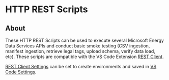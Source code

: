 # HTTP REST Scripts

## About

These HTTP REST Scripts can be used to execute several Microsoft Energy Data Services APIs and conduct basic smoke testing (CSV ingestion, manifest ingestion, retrieve legal tags, upload schema, verify data load, etc). These scripts are compatible with the VS Code Extension [REST Client](https://marketplace.visualstudio.com/items?itemName=humao.rest-client).

[REST Client Settings](https://github.com/Huachao/vscode-restclient#environment-variables) can be set to create environments and saved in [VS Code Settings](https://vscode.readthedocs.io/en/latest/getstarted/settings/).
